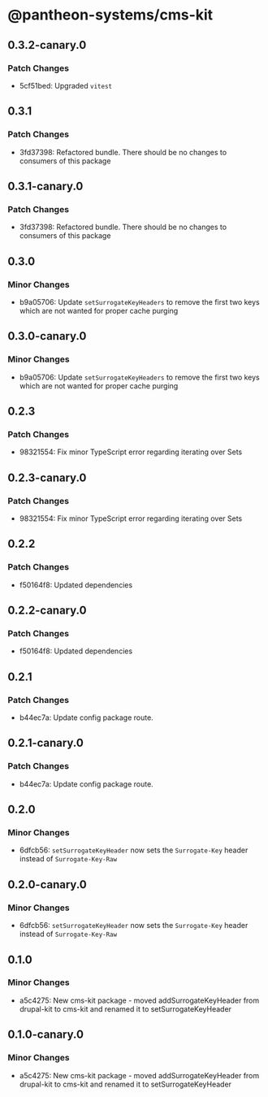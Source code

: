 # @pantheon-systems/cms-kit

## 0.3.2-canary.0

### Patch Changes

- 5cf51bed: Upgraded `vitest`

## 0.3.1

### Patch Changes

- 3fd37398: Refactored bundle. There should be no changes to consumers of this
  package

## 0.3.1-canary.0

### Patch Changes

- 3fd37398: Refactored bundle. There should be no changes to consumers of this
  package

## 0.3.0

### Minor Changes

- b9a05706: Update `setSurrogateKeyHeaders` to remove the first two keys which
  are not wanted for proper cache purging

## 0.3.0-canary.0

### Minor Changes

- b9a05706: Update `setSurrogateKeyHeaders` to remove the first two keys which
  are not wanted for proper cache purging

## 0.2.3

### Patch Changes

- 98321554: Fix minor TypeScript error regarding iterating over Sets

## 0.2.3-canary.0

### Patch Changes

- 98321554: Fix minor TypeScript error regarding iterating over Sets

## 0.2.2

### Patch Changes

- f50164f8: Updated dependencies

## 0.2.2-canary.0

### Patch Changes

- f50164f8: Updated dependencies

## 0.2.1

### Patch Changes

- b44ec7a: Update config package route.

## 0.2.1-canary.0

### Patch Changes

- b44ec7a: Update config package route.

## 0.2.0

### Minor Changes

- 6dfcb56: `setSurrogateKeyHeader` now sets the `Surrogate-Key` header instead
  of `Surrogate-Key-Raw`

## 0.2.0-canary.0

### Minor Changes

- 6dfcb56: `setSurrogateKeyHeader` now sets the `Surrogate-Key` header instead
  of `Surrogate-Key-Raw`

## 0.1.0

### Minor Changes

- a5c4275: New cms-kit package - moved addSurrogateKeyHeader from drupal-kit to
  cms-kit and renamed it to setSurrogateKeyHeader

## 0.1.0-canary.0

### Minor Changes

- a5c4275: New cms-kit package - moved addSurrogateKeyHeader from drupal-kit to
  cms-kit and renamed it to setSurrogateKeyHeader
